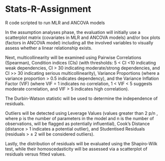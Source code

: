 # Stats-R-Assignment
R code scripted to run MLR and ANCOVA models

In the assumption analyses phase, the evaluation will initially use a scatterplot matrix (covariates in MLR and ANCOVA models) and/or box plots (factors in ANCOVA model) including all the involved variables to visually assess whether a linear relationship exists. 

Next, multicollinearity will be examined using Pairwise Correlations (Spearman), Condition indices (CIs) (with thresholds: 5 < CI <10 indicating weak dependencies, CI > 30 indicating moderate/strong dependencies, and CI >> 30 indicating serious multicollinearity), Variance Proportions (where a variance proportion > 0.5 indicates dependency), and the Variance Inflation Factor (VIF) (where VIF = 1 indicates no correlation, 1 < VIF < 5 suggests moderate correlation, and VIF > 5 indicates high correlation). 

The Durbin-Watson statistic will be used to determine the independence of residuals. 

Outliers will be detected using Leverage Values (values greater than 2 p/n , where p is the number of parameters in the model and n is the number of observations, will be flagged as potentially influential), Cook’s Distance (distance > 1 indicates a potential outlier), and Studentised Residuals (residuals > ± 2 will be considered outliers). 

Lastly, the distribution of residuals will be evaluated using the Shapiro-Wilk test, while their homoscedasticity will be assessed via a scatterplot of residuals versus fitted values.
